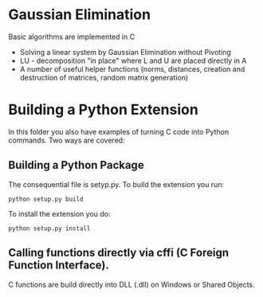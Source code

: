 Gaussian Elimination
=====================
Basic algorithms are implemented in C
* Solving a linear system by Gaussian Elimination without Pivoting
* LU - decomposition "in place" where L and U are placed directly in A
* A number of useful helper functions (norms, distances, creation and destruction of matrices, random matrix generation)

Building a Python Extension
==================================
In this folder you also have examples of turning C code into Python commands.
Two ways are covered:

Building a Python Package
------------------------
The consequential file is setyp.py. To build the extension you run:

	python setup.py build
	
To install the extension you do:

	python setup.py install

Calling functions directly via cffi (C Foreign Function Interface).
-------------------------------------------------------------------
C functions are build directly into DLL (.dll) on Windows or Shared Objects.

